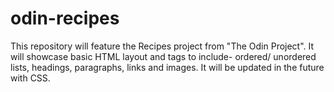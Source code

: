 # odin-recipes
This repository will feature the Recipes project from "The Odin Project". It will showcase basic HTML layout and tags to include- ordered/ unordered lists, headings, paragraphs, links and images. It will be updated in the future with CSS.  